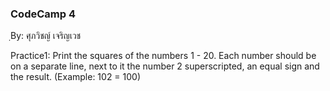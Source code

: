 ### CodeCamp 4 ###
ฺBy: ศุภวิชญ์ เจริญเวช

Practice1: 
  Print the squares of the numbers 1 - 20. Each number should be on a separate line, next to it the number 2 superscripted, an equal sign and the result. (Example: 102 = 100)